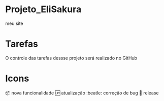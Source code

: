 # Projeto_EliSakura

meu site

# Tarefas

O controle das tarefas dessse projeto será realizado no GitHub

# Icons

:package: nova funcionalidade
:up: atualização
:beatle: correção de bug
:checkered_flag: release